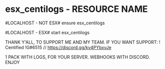 # esx_centilogs - RESOURCE NAME

#LOCALHOST - NOT ESX#
ensure esx_centilogs

#LOCALHOST - ESX#
start esx_centilogs

THANK Y'ALL, TO SUPPORT ME AND MY TEAM. IF YOU WANT SUPPORT: ! Centified !G#6515 // https://discord.gg/kv4PYbxvJe

1 PACK WITH LOGS, FOR YOUR SERVER. WEBHOOKS WITH DISCORD. ENJOY
